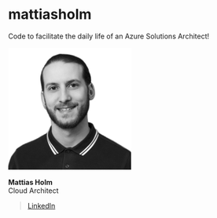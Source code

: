 # mattiasholm
Code to facilitate the daily life of an Azure Solutions Architect!



<img src="./img/mattiasholm.png" alt="Mattias Holm" width="250"/>

**Mattias Holm**  
Cloud Architect  
>[LinkedIn](https://linkedin.com/in/holmmattias)